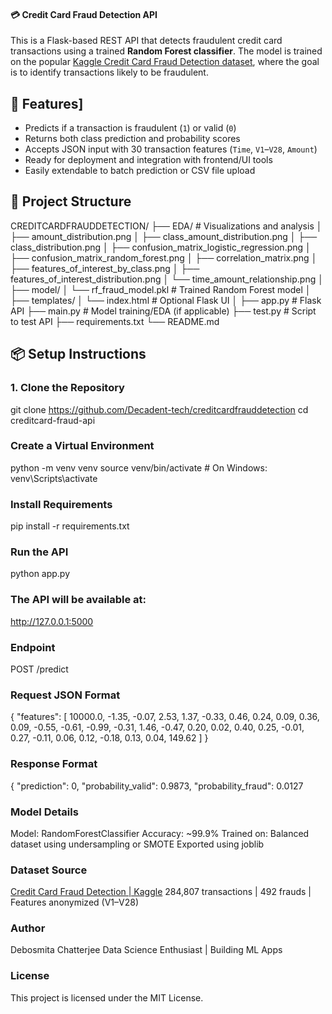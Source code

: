 ####  💳 Credit Card Fraud Detection API
This is a Flask-based REST API that detects fraudulent credit card transactions using a trained **Random Forest classifier**. The model is trained on the popular [Kaggle Credit Card Fraud Detection dataset](https://www.kaggle.com/mlg-ulb/creditcardfraud), where the goal is to identify transactions likely to be fraudulent.




## 🚀 Features]
- Predicts if a transaction is fraudulent (`1`) or valid (`0`)
- Returns both class prediction and probability scores
- Accepts JSON input with 30 transaction features (`Time`, `V1`–`V28`, `Amount`)
- Ready for deployment and integration with frontend/UI tools
- Easily extendable to batch prediction or CSV file upload


## 📁 Project Structure
CREDITCARDFRAUDDETECTION/
├── EDA/ # Visualizations and analysis
│ ├── amount_distribution.png
│ ├── class_amount_distribution.png
│ ├── class_distribution.png
│ ├── confusion_matrix_logistic_regression.png
│ ├── confusion_matrix_random_forest.png
│ ├── correlation_matrix.png
│ ├── features_of_interest_by_class.png
│ ├── features_of_interest_distribution.png
│ └── time_amount_relationship.png
│
├── model/
│ └── rf_fraud_model.pkl # Trained Random Forest model
│
├── templates/
│ └── index.html # Optional Flask UI
│
├── app.py # Flask API
├── main.py # Model training/EDA (if applicable)
├── test.py # Script to test API
├── requirements.txt
└── README.md


## 📦 Setup Instructions

### 1. Clone the Repository

git clone https://github.com/Decadent-tech/creditcardfrauddetection
cd creditcard-fraud-api
### Create a Virtual Environment
python -m venv venv
source venv/bin/activate  # On Windows: venv\Scripts\activate
###  Install Requirements
pip install -r requirements.txt
### Run the API
python app.py
### The API will be available at:
http://127.0.0.1:5000

### Endpoint
POST /predict

### Request JSON Format
{
  "features": [
    10000.0, -1.35, -0.07, 2.53, 1.37, -0.33, 0.46, 0.24, 0.09, 0.36,
    0.09, -0.55, -0.61, -0.99, -0.31, 1.46, -0.47, 0.20, 0.02, 0.40,
    0.25, -0.01, 0.27, -0.11, 0.06, 0.12, -0.18, 0.13, 0.04, 149.62
  ]
}

### Response Format
{
  "prediction": 0,
  "probability_valid": 0.9873,
  "probability_fraud": 0.0127


### Model Details
Model: RandomForestClassifier
Accuracy: ~99.9%
Trained on: Balanced dataset using undersampling or SMOTE
Exported using joblib

### Dataset Source
[Credit Card Fraud Detection | Kaggle](https://www.kaggle.com/datasets/mlg-ulb/creditcardfraud)
284,807 transactions | 492 frauds | Features anonymized (V1–V28)

### Author
Debosmita Chatterjee
Data Science Enthusiast | Building ML Apps

### License
This project is licensed under the MIT License.

 
 
